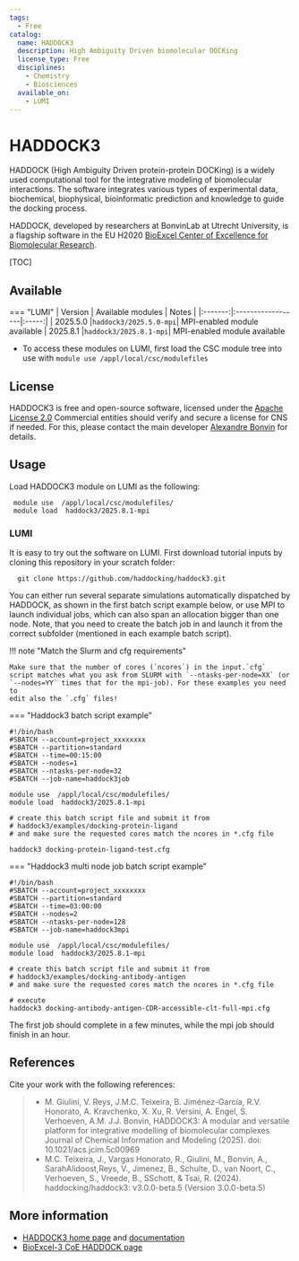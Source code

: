 ```yaml
---
tags:
  - Free
catalog:
  name: HADDOCK3
  description: High Ambiguity Driven biomolecular DOCKing
  license_type: Free
  disciplines:
    - Chemistry
    - Biosciences
  available_on:
    - LUMI
---
```


# HADDOCK3

HADDOCK (High Ambiguity Driven protein-protein DOCKing) is a widely used computational
tool for the integrative modeling of biomolecular interactions.  The software integrates
various types of experimental data, biochemical, biophysical, bioinformatic prediction 
and knowledge to guide the docking process.

HADDOCK, developed by researchers at BonvinLab at Utrecht University, is a flagship software
in the EU H2020 [BioExcel Center of Excellence for Biomolecular Research](https://bioexcel.eu/). 

[TOC]

## Available

=== "LUMI"
    | Version | Available modules | Notes |
    |:-------:|:------------------|:-----:|
    | 2025.5.0   |`haddock3/2025.5.0-mpi`| MPI-enabled module available
    | 2025.8.1   |`haddock3/2025.8.1-mpi`| MPI-enabled module available
  
- To access these modules on LUMI, first load the CSC module tree into use with
  `module use /appl/local/csc/modulefiles`

## License

HADDOCK3 is free and open-source software, licensed under the 
[Apache License 2.0](https://github.com/haddocking/haddock3/blob/main/LICENSE)
Commercial entities should verify and secure a license for CNS if needed. For this,
please contact the main developer
[Alexandre Bonvin](https://www.bonvinlab.org/software/haddock3/) for details.

## Usage

Load HADDOCK3 module  on LUMI as the following:

   ```text
    module use  /appl/local/csc/modulefiles/
    module load  haddock3/2025.8.1-mpi 
   ```

### LUMI

It is easy to try out the software on LUMI. First download tutorial inputs by
cloning this repository in your scratch folder:

```
  git clone https://github.com/haddocking/haddock3.git
```

You can either run several separate simulations automatically dispatched
by HADDOCK, as shown in the first batch script example below, or use MPI to
launch individual jobs, which can also span an allocation bigger than one node.
Note, that you need to create the batch job in and launch it from the correct
subfolder (mentioned in each example batch script).

!!! note "Match the Slurm and cfg requirements"

    Make sure that the number of cores (`ncores`) in the input.`cfg`
    script matches what you ask from SLURM with `--ntasks-per-node=XX` (or
    `--nodes=YY` times that for the mpi-job). For these examples you need to
    edit also the `.cfg` files!

=== "Haddock3 batch script example"
 
  ```text
  #!/bin/bash
  #SBATCH --account=project_xxxxxxxx
  #SBATCH --partition=standard
  #SBATCH --time=00:15:00
  #SBATCH --nodes=1
  #SBATCH --ntasks-per-node=32
  #SBATCH --job-name=haddock3job

  module use  /appl/local/csc/modulefiles/
  module load  haddock3/2025.8.1-mpi

  # create this batch script file and submit it from
  # haddock3/examples/docking-protein-ligand
  # and make sure the requested cores match the ncores in *.cfg file

  haddock3 docking-protein-ligand-test.cfg
  ```

=== "Haddock3 multi node job batch script example"

  ```text
  #!/bin/bash
  #SBATCH --account=project_xxxxxxxx
  #SBATCH --partition=standard
  #SBATCH --time=03:00:00
  #SBATCH --nodes=2
  #SBATCH --ntasks-per-node=128
  #SBATCH --job-name=haddock3mpi

  module use  /appl/local/csc/modulefiles/
  module load  haddock3/2025.8.1-mpi

  # create this batch script file and submit it from
  # haddock3/examples/docking-antibody-antigen
  # and make sure the requested cores match the ncores in *.cfg file

  # execute
  haddock3 docking-antibody-antigen-CDR-accessible-clt-full-mpi.cfg
  ```
The first job should complete in a few minutes, while the mpi job should finish in an hour.

## References

Cite your work with the following references:

> - M. Giulini, V. Reys, J.M.C. Teixeira, B. Jiménez-García, 
    R.V. Honorato, A. Kravchenko, X. Xu, R. Versini, A. Engel, S. Verhoeven, A.M.
    J.J. Bonvin, HADDOCK3: A modular and versatile platform for integrative modelling 
    of biomolecular complexes Journal of Chemical Information and Modeling (2025). doi: 10.1021/acs.jcim.5c00969
> - M.C. Teixeira, J., Vargas Honorato, R., Giulini, M., Bonvin, A., 
    SarahAlidoost,Reys, V., Jimenez, B., Schulte, D., van Noort, C., Verhoeven, S., Vreede, B., SSchott, 
    & Tsai, R. (2024). haddocking/haddock3: v3.0.0-beta.5 (Version 3.0.0-beta.5) 


## More information

- [HADDOCK3 home page](https://www.bonvinlab.org/software/haddock3/) and [documentation](https://www.bonvinlab.org/haddock3-user-manual/)
- [BioExcel-3 CoE HADDOCK page](https://bioexcel.eu/haddock-new/)
